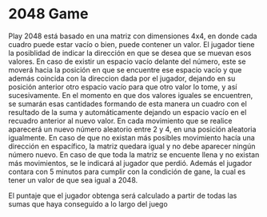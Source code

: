 # 2048 Game

Play 2048 está basado en una matriz con dimensiones 4x4, en donde cada cuadro puede estar vacío o bien, puede contener un valor. El jugador tiene la posiblidad de indicar la dirección en que se desea que se muevan esos valores. En caso de existir un espacio vacío delante del número, este se moverá hacia la posición en que se encuentre ese espacio vacío y que además coincida con la direccion dada por el jugador, dejando en su posición anterior otro espacio vacío para que otro valor lo tome, y así sucesivamente. En el momento en que dos valores iguales se encuentren, se sumarán esas cantidades formando de esta manera un cuadro con el resultado de la suma y automáticamente dejando un espacio vacío en el recuadro anterior al nuevo valor. En cada movimiento que se realice aparecerá un nuevo número aleatorio entre 2 y 4, en una posición aleatoria igualmente. En caso de que no existan más posibles movimiento hacía una dirección en espacífico, la matriz quedara igual y no debe aparecer ningún número nuevo. En caso de que toda la matriz se encuente llena y no existan más movimientos, se le indicará al jugador que perdió. Además el jugador contara con 5 minutos para cumplir con la condición de gane, la cual es tener un valor de que sea igual a 2048.

El puntaje que el jugador obtenga será calculado a partir de todas las sumas que haya conseguido a lo largo del juego
